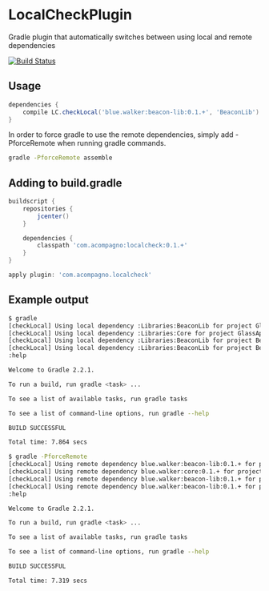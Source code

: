 LocalCheckPlugin
===
Gradle plugin that automatically switches between using local and remote dependencies

[![Build Status](https://travis-ci.org/acompagno/LocalCheckPlugin.svg?branch=master)](https://travis-ci.org/acompagno/LocalCheckPlugin)

Usage
---
```groovy
dependencies {
    compile LC.checkLocal('blue.walker:beacon-lib:0.1.+', 'BeaconLib')
}
```
In order to force gradle to use the remote dependencies, simply add -PforceRemote when running gradle commands.
```bash
gradle -PforceRemote assemble
```

Adding to build.gradle
---
```groovy
buildscript {
    repositories {
        jcenter()
    }

    dependencies {
        classpath 'com.acompagno:localcheck:0.1.+'
    }
}

apply plugin: 'com.acompagno.localcheck'
```

Example output
---
```bash
$ gradle
[checkLocal] Using local dependency :Libraries:BeaconLib for project GlassApplication
[checkLocal] Using local dependency :Libraries:Core for project GlassApplication
[checkLocal] Using local dependency :Libraries:BeaconLib for project BeaconLibExample
[checkLocal] Using local dependency :Libraries:BeaconLib for project BeaconLibGlassExample
:help

Welcome to Gradle 2.2.1.

To run a build, run gradle <task> ...

To see a list of available tasks, run gradle tasks

To see a list of command-line options, run gradle --help

BUILD SUCCESSFUL

Total time: 7.864 secs
```
```bash
$ gradle -PforceRemote
[checkLocal] Using remote dependency blue.walker:beacon-lib:0.1.+ for project GlassApplication
[checkLocal] Using remote dependency blue.walker:core:0.1.+ for project GlassApplication
[checkLocal] Using remote dependency blue.walker:beacon-lib:0.1.+ for project BeaconLibExample
[checkLocal] Using remote dependency blue.walker:beacon-lib:0.1.+ for project BeaconLibGlassExample
:help

Welcome to Gradle 2.2.1.

To run a build, run gradle <task> ...

To see a list of available tasks, run gradle tasks

To see a list of command-line options, run gradle --help

BUILD SUCCESSFUL

Total time: 7.319 secs
```
